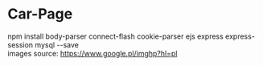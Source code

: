 # Car-Page
npm install body-parser connect-flash cookie-parser ejs express express-session mysql --save
<br> images source: https://www.google.pl/imghp?hl=pl
